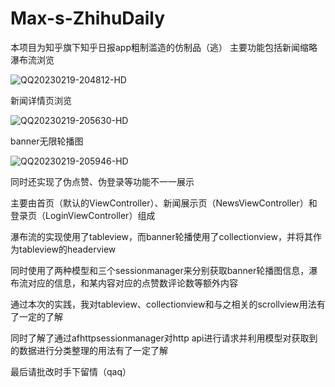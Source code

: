 # Max-s-ZhihuDaily
本项目为知乎旗下知乎日报app粗制滥造的仿制品（逃）
主要功能包括新闻缩略瀑布流浏览

![QQ20230219-204812-HD](https://user-images.githubusercontent.com/114380848/219949261-1c0cf52d-70ef-49ca-b620-3c71a204adcf.gif)

新闻详情页浏览

![QQ20230219-205630-HD](https://user-images.githubusercontent.com/114380848/219949385-1322d51d-639e-4511-9de0-fcc360f690f0.gif)

banner无限轮播图

![QQ20230219-205946-HD](https://user-images.githubusercontent.com/114380848/219949879-0cee55ef-2c41-420e-b60b-e2715787507c.gif)

同时还实现了伪点赞、伪登录等功能不一一展示

主要由首页（默认的ViewController）、新闻展示页（NewsViewController）和登录页（LoginViewController）组成

瀑布流的实现使用了tableview，而banner轮播使用了collectionview，并将其作为tableview的headerview

同时使用了两种模型和三个sessionmanager来分别获取banner轮播图信息，瀑布流对应的信息，和某内容对应的点赞数评论数等额外内容

通过本次的实践，我对tableview、collectionview和与之相关的scrollview用法有了一定的了解

同时了解了通过afhttpsessionmanager对http api进行请求并利用模型对获取到的数据进行分类整理的用法有了一定了解

最后请批改时手下留情（qaq）
